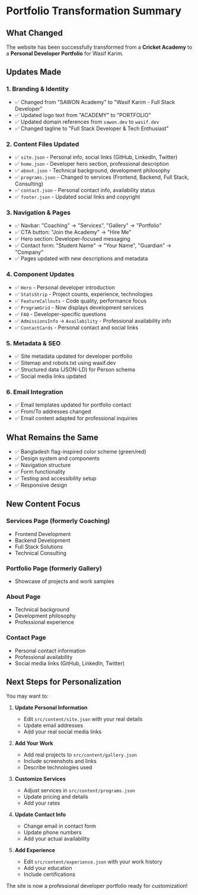 # Portfolio Transformation Summary

## What Changed

The website has been successfully transformed from a **Cricket Academy** to a **Personal Developer Portfolio** for Wasif Karim.

## Updates Made

### 1. Branding & Identity
- ✅ Changed from "SAWON Academy" to "Wasif Karim - Full Stack Developer"
- ✅ Updated logo text from "ACADEMY" to "PORTFOLIO"
- ✅ Updated domain references from `sawon.dev` to `wasif.dev`
- ✅ Changed tagline to "Full Stack Developer & Tech Enthusiast"

### 2. Content Files Updated
- ✅ `site.json` - Personal info, social links (GitHub, LinkedIn, Twitter)
- ✅ `home.json` - Developer hero section, professional description
- ✅ `about.json` - Technical background, development philosophy
- ✅ `programs.json` - Changed to services (Frontend, Backend, Full Stack, Consulting)
- ✅ `contact.json` - Personal contact info, availability status
- ✅ `footer.json` - Updated social links and copyright

### 3. Navigation & Pages
- ✅ Navbar: "Coaching" → "Services", "Gallery" → "Portfolio"
- ✅ CTA button: "Join the Academy" → "Hire Me"
- ✅ Hero section: Developer-focused messaging
- ✅ Contact form: "Student Name" → "Your Name", "Guardian" → "Company"
- ✅ Pages updated with new descriptions and metadata

### 4. Component Updates
- ✅ `Hero` - Personal developer introduction
- ✅ `StatsStrip` - Project counts, experience, technologies
- ✅ `FeatureCallouts` - Code quality, performance focus
- ✅ `ProgramGrid` - Now displays development services
- ✅ `FAQ` - Developer-specific questions
- ✅ `AdmissionsInfo` → `Availability` - Professional availability info
- ✅ `ContactCards` - Personal contact and social links

### 5. Metadata & SEO
- ✅ Site metadata updated for developer portfolio
- ✅ Sitemap and robots.txt using wasif.dev
- ✅ Structured data (JSON-LD) for Person schema
- ✅ Social media links updated

### 6. Email Integration
- ✅ Email templates updated for portfolio contact
- ✅ From/To addresses changed
- ✅ Email content adapted for professional inquiries

## What Remains the Same

- ✅ Bangladesh flag-inspired color scheme (green/red)
- ✅ Design system and components
- ✅ Navigation structure
- ✅ Form functionality
- ✅ Testing and accessibility setup
- ✅ Responsive design

## New Content Focus

### Services Page (formerly Coaching)
- Frontend Development
- Backend Development  
- Full Stack Solutions
- Technical Consulting

### Portfolio Page (formerly Gallery)
- Showcase of projects and work samples

### About Page
- Technical background
- Development philosophy
- Professional experience

### Contact Page
- Personal contact information
- Professional availability
- Social media links (GitHub, LinkedIn, Twitter)

## Next Steps for Personalization

You may want to:

1. **Update Personal Information**
   - Edit `src/content/site.json` with your real details
   - Update email addresses
   - Add your real social media links

2. **Add Your Work**
   - Add real projects to `src/content/gallery.json`
   - Include screenshots and links
   - Describe technologies used

3. **Customize Services**
   - Adjust services in `src/content/programs.json`
   - Update pricing and details
   - Add your rates

4. **Update Contact Info**
   - Change email in contact form
   - Update phone numbers
   - Add your actual availability

5. **Add Experience**
   - Edit `src/content/experience.json` with your work history
   - Add your education
   - Include certifications

The site is now a professional developer portfolio ready for customization!

